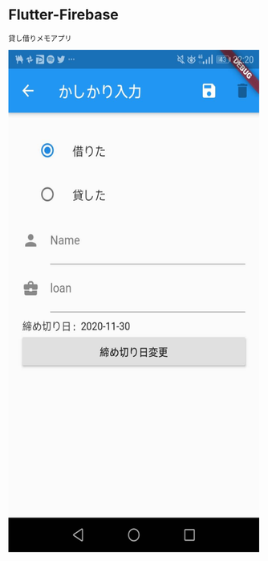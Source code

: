 # Flutter-Firebase

貸し借りメモアプリ

<img src="https://github.com/Kuri174/Flutter-Firebase/blob/master/flutter_app/myapp.jpg" width="500" height="1000" />
